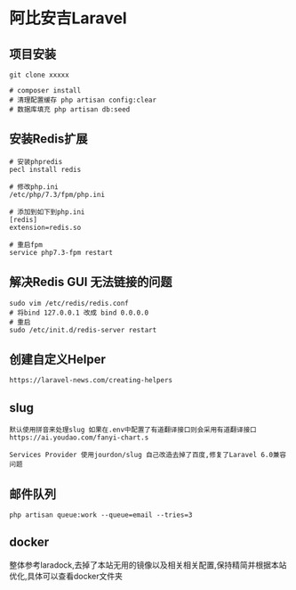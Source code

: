 # 阿比安吉Laravel

## 项目安装

```$xslt
git clone xxxxx

# composer install
# 清理配置缓存 php artisan config:clear
# 数据库填充 php artisan db:seed
```

## 安装Redis扩展

```
# 安装phpredis
pecl install redis

# 修改php.ini
/etc/php/7.3/fpm/php.ini

# 添加到如下到php.ini
[redis]
extension=redis.so

# 重启fpm
service php7.3-fpm restart
```

## 解决Redis GUI 无法链接的问题

```$xslt
sudo vim /etc/redis/redis.conf
# 将bind 127.0.0.1 改成 bind 0.0.0.0
# 重启
sudo /etc/init.d/redis-server restart
```

## 创建自定义Helper

```
https://laravel-news.com/creating-helpers
```

## slug

```
默认使用拼音来处理slug 如果在.env中配置了有道翻译接口则会采用有道翻译接口
https://ai.youdao.com/fanyi-chart.s

Services Provider 使用jourdon/slug 自己改造去掉了百度,修复了Laravel 6.0兼容问题
```

## 邮件队列

```
php artisan queue:work --queue=email --tries=3
```

## docker

整体参考laradock,去掉了本站无用的镜像以及相关相关配置,保持精简并根据本站优化,具体可以查看docker文件夹
